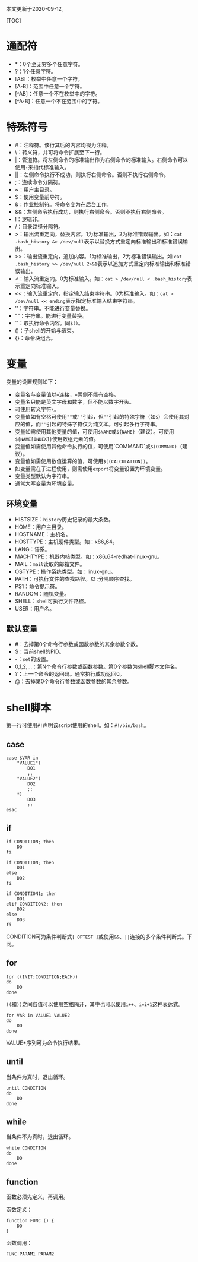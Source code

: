 本文更新于2020-09-12。

[TOC]

# 通配符

* *：0个至无穷多个任意字符。
* ?：1个任意字符。
* [AB]：枚举中任意一个字符。
* [A-B]：范围中任意一个字符。
* [\^AB]：任意一个不在枚举中的字符。
* [\^A-B]：任意一个不在范围中的字符。

# 特殊符号

* \#：注释符。该行其后的内容均视为注释。
* \\：转义符，并可将命令扩展至下一行。
* |：管道符。将左侧命令的标准输出作为右侧命令的标准输入。右侧命令可以使用`-`来指代标准输入。
* ||：左侧命令执行不成功，则执行右侧命令。否则不执行右侧命令。
* ;：连续命令分隔符。
* ~：用户主目录。
* $：使用变量前导符。
* &：作业控制符。将命令变为在后台工作。
* &&：左侧命令执行成功，则执行右侧命令。否则不执行右侧命令。
* !：逻辑非。
* /：目录路径分隔符。
* \>：输出流重定向，替换内容。1为标准输出，2为标准错误输出。如：`cat .bash_history &> /dev/null`表示以替换方式重定向标准输出和标准错误输出。
* \>\>：输出流重定向，追加内容。1为标准输出，2为标准错误输出。如 `cat .bash_history >> /dev/null 2>&1`表示以追加方式重定向标准输出和标准错误输出。
* <：输入流重定向。0为标准输入。如：`cat > /dev/null < .bash_history`表示重定向标准输入。
* <<：输入流重定向，指定输入结束字符串。0为标准输入。如：`cat > /dev/null << ending`表示指定标准输入结束字符串。
* ''：字符串。不能进行变量替换。
* ""：字符串。能进行变量替换。
* \`\`：取执行命令内容。同`$()`。
* ()：子shell的开始与结束。
* {}：命令块组合。

# 变量

变量的设置规则如下：

* 变量名与变量值以`=`连接，`=`两侧不能有空格。
* 变量名只能是英文字母和数字，但不能以数字开头。
* 可使用转义字符`\`。
* 变量值如有空格可使用`""`或`''`引起，但`""`引起的特殊字符（如`$`）会使用其对应的值，而`''`引起的特殊字符仅为纯文本。可引起多行字符串。
* 变量如需使用其他变量的值，可使用`$NAME`或`${NAME}`（建议）。可使用`${NAME[INDEX]}`使用数组元素的值。
* 变量值如需使用其他命令执行的值，可使用\`COMMAND\`或`$(COMMAND)`（建议）。
* 变量值如需使用数值运算的值，可使用`$((CALCULATION))`。
* 如变量需在子进程使用，则需使用`export`将变量设置为环境变量。
* 变量类型默认为字符串。
* 通常大写变量为环境变量。

## 环境变量

* HISTSIZE：`history`历史记录的最大条数。
* HOME：用户主目录。
* HOSTNAME：主机名。
* HOSTTYPE：主机硬件类型。如：x86_64。
* LANG：语系。
* MACHTYPE：机器内核类型。如：x86_64-redhat-linux-gnu。
* MAIL：`mail`读取的邮箱文件。
* OSTYPE：操作系统类型。如：linux-gnu。
* PATH：可执行文件的查找路径。以`:`分隔顺序查找。
* PS1：命令提示符。
* RANDOM：随机变量。
* SHELL：shell可执行文件路径。
* USER：用户名。

## 默认变量

* \#：去掉第0个命令行参数或函数参数的其余参数个数。
* $：当前shell的PID。
* -：`set`的设置。
* 0,1,2,...：第N个命令行参数或函数参数。第0个参数为shell脚本文件名。
* ?：上一个命令的返回码。通常执行成功返回0。
* @：去掉第0个命令行参数或函数参数的其余参数。

# shell脚本

第一行可使用`#!`声明该script使用的shell。如：`#!/bin/bash`。

## case

```shell
case $VAR in
	"VALUE1")
		DO1
		;;
	"VALUE2")
		DO2
		;;
	*)
		DO3
		;;
esac
```

## if

```shell
if CONDITION; then
	DO
fi
```

```shell
if CONDITION; then
	DO1
else
	DO2
fi
```

```shell
if CONDITION1; then
	DO1
elif CONDITION2; then
	DO2
else
	DO3
fi
```

CONDITION可为条件判断式`[ OPTEST ]`或使用`&&`、`||`连接的多个条件判断式。下同。

## for

```shell
for ((INIT;CONDITION;EACH))
do
	DO
done
```

`((`和`))`之间各值可以使用空格隔开，其中也可以使用`i++`、`i=i+1`这种表达式。

```shell
for VAR in VALUE1 VALUE2
do
	DO
done
```

VALUE*序列可为命令执行结果。

## until

当条件为真时，退出循环。

```shell
until CONDITION
do
	DO
done
```

## while

当条件不为真时，退出循环。

```shell
while CONDITION
do
	DO
done
```

## function

函数必须先定义，再调用。

函数定义：

```shell
function FUNC () {
	DO
}
```

函数调用：

```shell
FUNC PARAM1 PARAM2
```